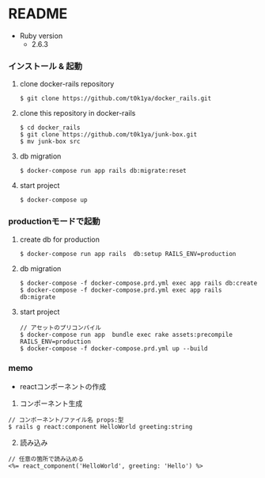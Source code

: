 # README

* Ruby version
    - 2.6.3
### インストール & 起動
1. clone docker-rails repository
    ````
    $ git clone https://github.com/t0k1ya/docker_rails.git
    ````
2. clone this repository in docker-rails
    ```
    $ cd docker_rails
    $ git clone https://github.com/t0k1ya/junk-box.git
    $ mv junk-box src
    ```

3. db migration
    ```
    $ docker-compose run app rails db:migrate:reset
    ```

3. start project
    ```
    $ docker-compose up
    ```

### productionモードで起動
1. create db for production
    ```
    $ docker-compose run app rails  db:setup RAILS_ENV=production
    ```
2. db migration
    ```
    $ docker-compose -f docker-compose.prd.yml exec app rails db:create
    $ docker-compose -f docker-compose.prd.yml exec app rails db:migrate
    ```
3. start project
    ```
    // アセットのプリコンパイル
    $ docker-compose run app  bundle exec rake assets:precompile RAILS_ENV=production 
    $ docker-compose -f docker-compose.prd.yml up --build
    ```


### memo

* reactコンポーネントの作成
1. コンポーネント生成
```
// コンポーネント/ファイル名 props:型
$ rails g react:component HelloWorld greeting:string
```
2. 読み込み
```
// 任意の箇所で読み込める
<%= react_component('HelloWorld', greeting: 'Hello') %>
```